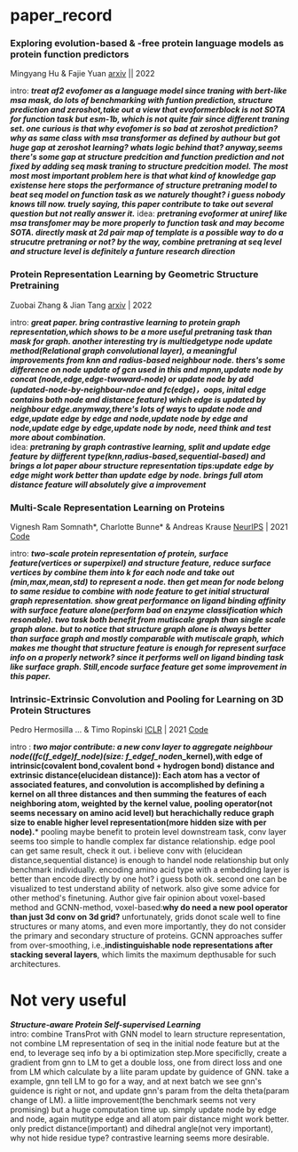 # paper_record


###  **Exploring evolution-based & -free protein language models as protein function predictors**  

Mingyang Hu & Fajie Yuan   [arxiv](https://arxiv.org/abs/2206.06583) || 2022

intro: ***treat af2 evofomer as a language model since traning with bert-like msa mask, do lots of benchmarking with funtion prediction, structure prediction and zeroshot,take out a view that evoformerblock is not SOTA for function task but esm-1b, which is not quite fair since different traning set. one curious is that why evofomer is so bad at zeroshot prediction? why as same class with msa transformer as defined by authour but got huge gap at zeroshot learning? whats logic behind that?     anyway,seems there's some gap at structure predcition and function prediction and not fixed by adding seq mask traning to structure predcition model. The most most most important problem here is that what kind of knowledge gap existense here stops the performance of structure pretraning model to beat seq model on function task as we naturely thought? i guess nobody knows till now. truely saying, this paper contribute to take out several question but not really answer it.***
idea: ***pretraning evoformer at uniref like msa transfomer may be more properly to function task and may become SOTA. directly mask at 2d pair map of template is a possible way to do a strucutre pretraning or not? by the way, combine pretraning at seq level and structure level is definitely a funture research direction***

###  **Protein Representation Learning by Geometric Structure Pretraining**

Zuobai Zhang & Jian Tang [arxiv](https://arxiv.org/abs/2203.06125) | 2022

intro: ***great paper. bring contrastive learning to protein graph representation,which shows to be a more useful pretraning task than mask for graph. another interesting try is multiedgetype node update method(Relational graph convolutional layer), a meaningful improvements from knn and radius-based neighbour node. thers's some difference on node update of gcn used in this and mpnn,update node by concat (node,edge,edge-twoward-node) or update node by add (updated-node-by-neighbour-ndoe and fc(edge)，oops, inital edge contains both node and distance feature) which edge is updated by neighbour edge.anymway,there's lots of ways to update node and edge,update edge by edge and node,update node by edge and node,update edge by edge,update node by node, need think and test more about combination.***  
idea: ***pretraning by graph contrastive learning, split and update edge feature by diifferent type(knn,radius-based,sequential-based) and brings a lot paper abour structure representation tips:update edge by edge might work better than update edge by node. brings full atom distance feature will absolutely give a improvement***

### **Multi-Scale Representation Learning on Proteins**
  
Vignesh Ram Somnath*, Charlotte Bunne* & Andreas Krause [NeurIPS](https://openreview.net/forum?id=-xEk43f_EO6) | 2021 [Code](https://github.com/vsomnath/holoprot)
  
intro: ***two-scale protein representation of protein, surface feature(vertices or superpixel) and structure feature, reduce surface vertices by combine them into k for each node and take out (min,max,mean,std) to represent a node. then get mean for node belong to same residue to combine with node feature to get initial structural graph representation. show great performance on ligand binding affinity with surface feature alone(perform bad on enzyme classification which resonable). two task both benefit from mutiscale graph than single scale graph alone. but to notice that structure graph alone is always better than surface graph and mostly comparable with mutiscale graph, which makes me thought that structure feature is enough for represent surface info on a properly network? since it performs well on ligand binding task like surface graph. Still,encode surface feature get some improvement in this paper.***   

### **Intrinsic-Extrinsic Convolution and Pooling for Learning on 3D Protein Structures**

Pedro Hermosilla ... & Timo Ropinski [ICLR](https://openreview.net/forum?id=l0mSUROpwY) | 2021 [Code](https://github.com/phermosilla/IEConv_proteins)  

intro : ***two major contribute: a new conv layer to aggregate neighbour node((fc(f_edge)*f_node)(size: f_edge*f_node*n_kernel),with edge of intrinsic(covalent bond,covalent bond + hydrogen bond) distance and extrinsic distance(elucidean distance)): Each atom has a vector of associated features, and convolution is accomplished by defining a kernel on all three distances and then summing the features of each neighboring atom, weighted by the kernel value, pooling operator(not seems necessary on amino acid level) but herachichally reduce graph size to enable higher level representation(more hidden size with per node).*** pooling maybe benefit to protein level downstream task, conv layer seems too simple to handle complex far distance relationship. edge pool can get same result, check it out.  i believe conv with (elucidean distance,sequential distance) is enough to handel node relationship but only benchmark individually. encoding amino acid type with a embedding layer is better than encode directly by one hot? i guess both ok. second one can be visualized to test understand ability of network. also give some advice for other method's finetuning. Author give fair opinion about voxel-based method and GCNN-method, voxel-based:**why do need a new pool operator than just 3d conv on 3d grid?** unfortunately, grids donot scale well to fine structures or many atoms, and even more importantly, they do not consider the primary and secondary structure of proteins. GCNN approaches suffer from over-smoothing, i.e.,**indistinguishable node representations after stacking several layers**, which limits the maximum depthusable for such architectures.   

# Not very useful

***Structure-aware Protein Self-supervised Learning***   
intro: combine TransProt with GNN model to learn structure representation, not combine LM representation of seq in the initial node feature but at the end, to leverage seq info by a bi optimization step.More specificlly, create a gradient from gnn to LM to get a double loss, one from direct loss and one from LM which calculate by a liite param update by guidence of GNN. take a example, gnn tell LM to go for a way, and at next batch we see gnn's guidence is right or not, and update gnn's param from the delta theta(param change of LM). a liitle improvement(the benchmark seems not very promising) but a huge computation time up. simply update node by edge and node, again mutitype edge and all atom pair distance might work better. only predict distance(important) and dihedral angle(not very important), why not hide residue type? contrastive learning seems more desirable.   



